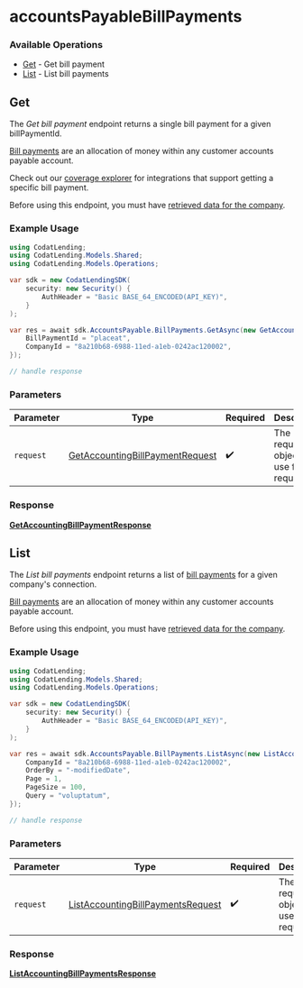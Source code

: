 # accountsPayableBillPayments

### Available Operations

* [Get](#get) - Get bill payment
* [List](#list) - List bill payments

## Get

The *Get bill payment* endpoint returns a single bill payment for a given billPaymentId.

[Bill payments](https://docs.codat.io/accounting-api#/schemas/BillPayment) are an allocation of money within any customer accounts payable account.

Check out our [coverage explorer](https://knowledge.codat.io/supported-features/accounting?view=tab-by-data-type&dataType=billPayments) for integrations that support getting a specific bill payment.

Before using this endpoint, you must have [retrieved data for the company](https://docs.codat.io/lending-api#/operations/refresh-company-data).


### Example Usage

```csharp
using CodatLending;
using CodatLending.Models.Shared;
using CodatLending.Models.Operations;

var sdk = new CodatLendingSDK(
    security: new Security() {
        AuthHeader = "Basic BASE_64_ENCODED(API_KEY)",
    }
);

var res = await sdk.AccountsPayable.BillPayments.GetAsync(new GetAccountingBillPaymentRequest() {
    BillPaymentId = "placeat",
    CompanyId = "8a210b68-6988-11ed-a1eb-0242ac120002",
});

// handle response
```

### Parameters

| Parameter                                                                                     | Type                                                                                          | Required                                                                                      | Description                                                                                   |
| --------------------------------------------------------------------------------------------- | --------------------------------------------------------------------------------------------- | --------------------------------------------------------------------------------------------- | --------------------------------------------------------------------------------------------- |
| `request`                                                                                     | [GetAccountingBillPaymentRequest](../../models/operations/GetAccountingBillPaymentRequest.md) | :heavy_check_mark:                                                                            | The request object to use for the request.                                                    |


### Response

**[GetAccountingBillPaymentResponse](../../models/operations/GetAccountingBillPaymentResponse.md)**


## List

The *List bill payments* endpoint returns a list of [bill payments](https://docs.codat.io/accounting-api#/schemas/BillPayment) for a given company's connection.

[Bill payments](https://docs.codat.io/accounting-api#/schemas/BillPayment) are an allocation of money within any customer accounts payable account.

Before using this endpoint, you must have [retrieved data for the company](https://docs.codat.io/lending-api#/operations/refresh-company-data).
    

### Example Usage

```csharp
using CodatLending;
using CodatLending.Models.Shared;
using CodatLending.Models.Operations;

var sdk = new CodatLendingSDK(
    security: new Security() {
        AuthHeader = "Basic BASE_64_ENCODED(API_KEY)",
    }
);

var res = await sdk.AccountsPayable.BillPayments.ListAsync(new ListAccountingBillPaymentsRequest() {
    CompanyId = "8a210b68-6988-11ed-a1eb-0242ac120002",
    OrderBy = "-modifiedDate",
    Page = 1,
    PageSize = 100,
    Query = "voluptatum",
});

// handle response
```

### Parameters

| Parameter                                                                                         | Type                                                                                              | Required                                                                                          | Description                                                                                       |
| ------------------------------------------------------------------------------------------------- | ------------------------------------------------------------------------------------------------- | ------------------------------------------------------------------------------------------------- | ------------------------------------------------------------------------------------------------- |
| `request`                                                                                         | [ListAccountingBillPaymentsRequest](../../models/operations/ListAccountingBillPaymentsRequest.md) | :heavy_check_mark:                                                                                | The request object to use for the request.                                                        |


### Response

**[ListAccountingBillPaymentsResponse](../../models/operations/ListAccountingBillPaymentsResponse.md)**

